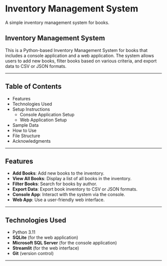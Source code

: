 # Inventory Management System

A simple inventory management system for books.

## Inventory Management System

This is a Python-based Inventory Management System for books that includes a console application and a web application. The system allows users to add new books, filter books based on various criteria, and export data to CSV or JSON formats.

---

## Table of Contents

- Features
- Technologies Used
- Setup Instructions
  - Console Application Setup
  - Web Application Setup
- Sample Data
- How to Use
- File Structure
- Acknowledgments

---

## Features

- **Add Books**: Add new books to the inventory.
- **View All Books**: Display a list of all books in the inventory.
- **Filter Books**: Search for books by author.
- **Export Data**: Export book inventory to CSV or JSON formats.
- **Console App**: Interact with the system via the console.
- **Web App**: Use a user-friendly web interface.

---

## Technologies Used

- Python 3.11
- **SQLite** (for the web application)
- **Microsoft SQL Server** (for the console application)
- **Streamlit** (for the web interface)
- **Git** (version control)

---

